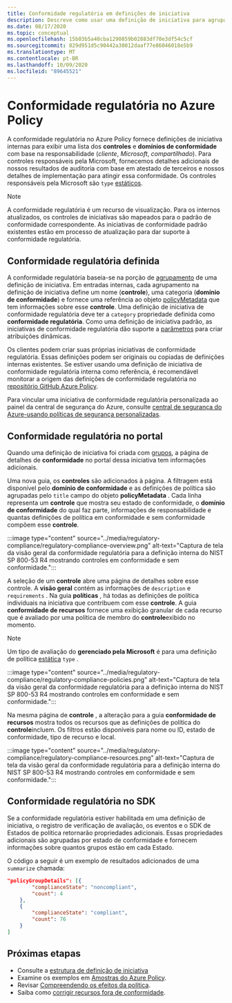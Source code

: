```yaml
---
title: Conformidade regulatória em definições de iniciativa
description: Descreve como usar uma definição de iniciativa para agrupar políticas por domínio normativo, como controle de acesso, gerenciamento de configuração e outros.
ms.date: 08/17/2020
ms.topic: conceptual
ms.openlocfilehash: 15b03b5a40cba1290859b02883df70e3df54c5cf
ms.sourcegitcommit: 829d951d5c90442a38012daaf77e86046018e5b9
ms.translationtype: MT
ms.contentlocale: pt-BR
ms.lasthandoff: 10/09/2020
ms.locfileid: "89645521"
---
```

# <a name="regulatory-compliance-in-azure-policy"></a>Conformidade regulatória no Azure Policy

A conformidade regulatória no Azure Policy fornece definições de iniciativa internas para exibir uma lista dos **controles** e **domínios de conformidade** com base na responsabilidade (_cliente_, _Microsoft_, _compartilhado_).
Para controles responsáveis pela Microsoft, fornecemos detalhes adicionais de nossos resultados de auditoria com base em atestado de terceiros e nossos detalhes de implementação para atingir essa conformidade.
Os controles responsáveis pela Microsoft são `type` [estáticos](./definition-structure.md#type).

> [!NOTE]
> A conformidade regulatória é um recurso de visualização. Para os internos atualizados, os controles de iniciativas são mapeados para o padrão de conformidade correspondente. As iniciativas de conformidade padrão existentes estão em processo de atualização para dar suporte à conformidade regulatória.

## <a name="regulatory-compliance-defined"></a>Conformidade regulatória definida

A conformidade regulatória baseia-se na porção de [agrupamento](./initiative-definition-structure.md#policy-definition-groups) de uma definição de iniciativa. Em entradas internas, cada agrupamento na definição de iniciativa define um nome (**controle**), uma categoria (**domínio de conformidade**) e fornece uma referência ao objeto [policyMetadata](./initiative-definition-structure.md#metadata-objects) que tem informações sobre esse **controle**. Uma definição de iniciativa de conformidade regulatória deve ter a `category` propriedade definida como **conformidade regulatória**. Como uma definição de iniciativa padrão, as iniciativas de conformidade regulatória dão suporte a [parâmetros](./initiative-definition-structure.md#parameters) para criar atribuições dinâmicas.

Os clientes podem criar suas próprias iniciativas de conformidade regulatória. Essas definições podem ser originais ou copiadas de definições internas existentes. Se estiver usando uma definição de iniciativa de conformidade regulatória interna como referência, é recomendável monitorar a origem das definições de conformidade regulatória no [repositório GitHub Azure Policy](https://github.com/Azure/azure-policy/tree/master/built-in-policies/policySetDefinitions/Regulatory%20Compliance).

Para vincular uma iniciativa de conformidade regulatória personalizada ao painel da central de segurança do Azure, consulte [central de segurança do Azure-usando políticas de segurança personalizadas](../../../security-center/custom-security-policies.md).

## <a name="regulatory-compliance-in-portal"></a>Conformidade regulatória no portal

Quando uma definição de iniciativa foi criada com [grupos](./initiative-definition-structure.md#policy-definition-groups), a página de detalhes de **conformidade** no portal dessa iniciativa tem informações adicionais. 

Uma nova guia, os **controles** são adicionados à página. A filtragem está disponível pelo **domínio de conformidade** e as definições de política são agrupadas pelo `title` campo do objeto **policyMetadata** . Cada linha representa um **controle** que mostra seu estado de conformidade, o **domínio de conformidade** do qual faz parte, informações de responsabilidade e quantas definições de política em conformidade e sem conformidade compõem esse **controle**.

:::image type="content" source="../media/regulatory-compliance/regulatory-compliance-overview.png" alt-text="Captura de tela da visão geral da conformidade regulatória para a definição interna do NIST SP 800-53 R4 mostrando controles em conformidade e sem conformidade.":::

A seleção de um **controle** abre uma página de detalhes sobre esse controle. A **visão geral** contém as informações de `description` e `requirements` . Na guia **políticas** , há todas as definições de política individuais na iniciativa que contribuem com esse **controle**. A guia **conformidade de recursos** fornece uma exibição granular de cada recurso que é avaliado por uma política de membro do **controle**exibido no momento.

> [!NOTE]
> Um tipo de avaliação do **gerenciado pela Microsoft** é para uma definição de política [estática](./definition-structure.md#type) `type` .

:::image type="content" source="../media/regulatory-compliance/regulatory-compliance-policies.png" alt-text="Captura de tela da visão geral da conformidade regulatória para a definição interna do NIST SP 800-53 R4 mostrando controles em conformidade e sem conformidade.":::

Na mesma página de **controle** , a alteração para a guia **conformidade de recursos** mostra todos os recursos que as definições de política do **controle**incluem. Os filtros estão disponíveis para nome ou ID, estado de conformidade, tipo de recurso e local.

:::image type="content" source="../media/regulatory-compliance/regulatory-compliance-resources.png" alt-text="Captura de tela da visão geral da conformidade regulatória para a definição interna do NIST SP 800-53 R4 mostrando controles em conformidade e sem conformidade.":::

## <a name="regulatory-compliance-in-sdk"></a>Conformidade regulatória no SDK

Se a conformidade regulatória estiver habilitada em uma definição de iniciativa, o registro de verificação de avaliação, os eventos e o SDK de Estados de política retornarão propriedades adicionais. Essas propriedades adicionais são agrupadas por estado de conformidade e fornecem informações sobre quantos grupos estão em cada Estado.

O código a seguir é um exemplo de resultados adicionados de uma `summarize` chamada:

```json
"policyGroupDetails": [{
        "complianceState": "noncompliant",
        "count": 4
    },
    {
        "complianceState": "compliant",
        "count": 76
    }
]
```

## <a name="next-steps"></a>Próximas etapas

- Consulte a [estrutura de definição de iniciativa](./initiative-definition-structure.md)
- Examine os exemplos em [Amostras do Azure Policy](../samples/index.md).
- Revisar [Compreendendo os efeitos da política](./effects.md).
- Saiba como [corrigir recursos fora de conformidade](../how-to/remediate-resources.md).
